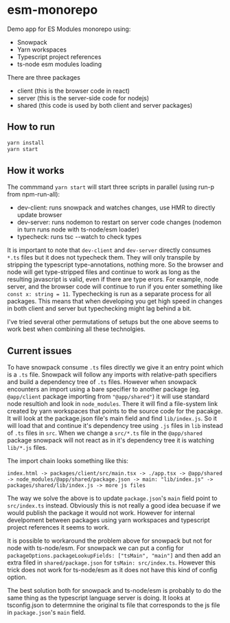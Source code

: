# esm-monorepo

Demo app for ES Modules monorepo using:

* Snowpack
* Yarn workspaces
* Typescript project references
* ts-node esm modules loading

There are three packages

* client (this is the browser code in react)
* server (this is the server-side code for nodejs)
* shared (this code is used by both client and server packages)

## How to run

```bash
yarn install
yarn start
``` 

## How it works

The commmand `yarn start` will start three scripts in parallel (using run-p from npm-run-all):

* dev-client: runs snowpack and watches changes, use HMR to directly update browser
* dev-server: runs nodemon to restart on server code changes (nodemon in turn runs node with ts-node/esm loader)
* typecheck: runs tsc --watch to check types

It is important to note that `dev-client` and `dev-server` directly consumes `*.ts` files but it does not typecheck them. They will only transpile by stripping the typescript type-annotations, nothing more. So the browser and node will get type-stripped files and continue to work as long as the resulting javascript is valid, even if there are type erors. For example, node server, and the browser code will continue to run if you enter something like `const x: string = 11`. Typechecking is run as a separate process for all packages. This means that when developing you get high speed in changes in both client and server but typechecking might lag behind a bit.

I've tried several other permutations of setups but the one above seems to work best when combining all these technolgies.

## Current issues

To have snowpack consume `.ts` files directly we give it an entry point which is a `.ts` file. Snowpack will follow any imports with relative-path specifiers and build a dependency tree of `.ts` files. However when snowpack encounters an import using a bare specifier to another package (eg. `@app/client` package importing from `"@app/shared"`) it will use standard node resultioh and look in `node_modules`. There it will find a file-system link created by yarn workspaces that points to the source code for the pacakge. It will look at the package.json file's main field and find `lib/index.js`. So it will load that and continue it's dependency tree using `.js` files in `lib` instead of `.ts` files in `src`. When we change a `src/*.ts` file in the `@app/shared` package snowpack will not react as in it's dependency tree it is watching `lib/*.js` files.

The import chain looks something like this:

`index.html -> packages/client/src/main.tsx -> ./app.tsx -> @app/shared -> node_modules/@app/shared/package.json -> main: "lib/index.js" -> packages/shared/lib/index.js -> more js files`

The way we solve the above is to update `package.json`'s `main` field point to `src/index.ts` instead. Obviously this is not really a good idea becuase if we would publish the package it would not work. However for internal develpoment between packages using yarn workspaces and typescript project references it seems to work.

It is possible to workaround the problem above for snowpack but not for node with ts-node/esm. For snowpack we can put a config for `packageOptions.packageLookupFields: ["tsMain", "main"]` and then add an extra filed in `shared/package.json` for `tsMain: src/index.ts`. However this trick does not work for ts-node/esm as it does not have this kind of config option.

The best solution both for snowpack and ts-node/esm is probably to do the same thing as the typescript language server is doing. It looks at tsconfig.json to determnine the original ts file that corresponds to the js file in `package.json`'s `main` field.
